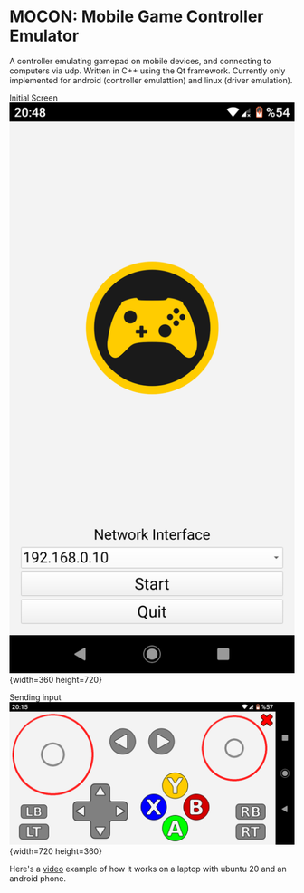 # MOCON: Mobile Game Controller Emulator
A controller emulating gamepad on mobile devices, and connecting to computers via udp. Written in C++ using the Qt framework. Currently only implemented for android (controller emulattion) and linux (driver emulation).

Initial Screen
![screenshot](doc/screenshot2.png){width=360 height=720}

Sending input
![screenshot](doc/screenshot.png){width=720 height=360}


Here's a [video](https://youtu.be/DFS32ejTlV0) example of how it works on a laptop with ubuntu 20 and an android phone. 


